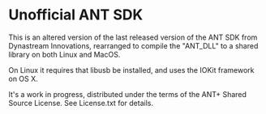 # Unofficial ANT SDK

This is an altered version of the last released version of the ANT SDK from Dynastream Innovations, rearranged to compile the "ANT_DLL" to a shared library on both Linux and MacOS.

On Linux it requires that libusb be installed, and uses the IOKit framework on OS X.

It's a work in progress, distributed under the terms of the ANT+ Shared Source License. See License.txt for details.

